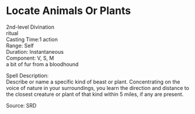 # Locate Animals Or Plants
2nd-level Divination<br>
ritual<br>
Casting Time:1 action<br>
Range: Self<br>
Duration: Instantaneous<br>
Component: V, S, M<br>
a bit of fur from a bloodhound

Spell Description:<br>
Describe or name a specific kind of beast or plant. Concentrating on the voice of nature in your surroundings, you learn the direction and distance to the closest creature or plant of that kind within 5 miles, if any are present.

Source: SRD